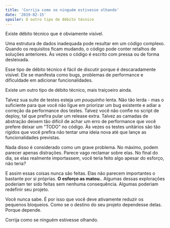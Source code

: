 ```yaml
---
title: 'Corrija como se ninguém estivesse olhando'
date: '2019-02-15'
spoiler: O outro tipo de débito técnico
---
```


Existe débito técnico que é obviamente visível.

Uma estrutura de dados inadequada pode resultar em um código complexo. Quando os requisitos ficam mudando, o código pode conter retalhos de soluções anteriores. Às vezes o código é escrito com pressa ou de forma desleixada.

Esse tipo de débito técnico é fácil de discutir porque é descaradamente visível. Ele se manifesta como bugs, problemas de performance e dificuldade em adicionar funcionalidades.

Existe um outro tipo de débito técnico, mais traiçoeiro ainda.

Talvez sua suíte de testes esteja *um pouquinho* lenta. Não tão lerda - mas o suficiente para que você não ligue em priorizar um bug existente e adiar a correção da performance dos testes. Talvez você não confie no script de deploy, tal que prefira pular um release extra. Talvez as camadas de abstração deixem tão difícil de achar um erro de performance que você prefere deixar um "TODO" no código. Às vezes os testes unitários são tão rígidos que você prefira não tentar uma ideia nova até que lançe as funcionalidades previstas.

Nada disso é considerado como um grave problema. No máximo, podem parecer apenas distrações. Parece vago reclamar sobre elas. No final do dia, se elas realmente importassem, você teria feito algo apesar do esforço, não teria?

E assim essas coisas nunca são feitas. Elas não parecem importantes o bastante por si próprias. **O esforço as matou.**. Algumas dessas explorações poderiam ter sido feitas sem nenhuma consequência. Algumas poderiam redefinir seu projeto.

Você nunca sabe. É por isso que você deve ativamente reduzir os pequenos bloqueios. Como se o destino do seu projeto dependesse delas. Porque depende.

Corrija como se ninguém estivesse olhando.
